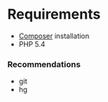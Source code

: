 Requirements
============

- [Composer](http://getcomposer.org/doc/00-intro.md#installation-nix) installation
- PHP 5.4

### Recommendations

- git
- hg
